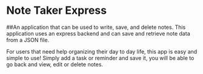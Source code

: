 # Note Taker Express
##An application that can be used to write, save, and delete notes. This application uses an express backend and can save and retrieve note data from a JSON file.

For users that need help organizing their day to day life, this app is easy and simple to use! Simply add a task or reminder and save it, you will be able to go back and view, edit or delete notes. 
